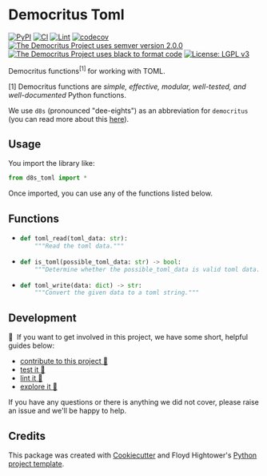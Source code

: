 # Democritus Toml

[![PyPI](https://img.shields.io/pypi/v/d8s-toml.svg)](https://pypi.python.org/pypi/d8s-toml)
[![CI](https://github.com/democritus-project/d8s-toml/workflows/CI/badge.svg)](https://github.com/democritus-project/d8s-toml/actions)
[![Lint](https://github.com/democritus-project/d8s-toml/workflows/Lint/badge.svg)](https://github.com/democritus-project/d8s-toml/actions)
[![codecov](https://codecov.io/gh/democritus-project/d8s-toml/branch/main/graph/badge.svg?token=V0WOIXRGMM)](https://codecov.io/gh/democritus-project/d8s-toml)
[![The Democritus Project uses semver version 2.0.0](https://img.shields.io/badge/-semver%20v2.0.0-22bfda)](https://semver.org/spec/v2.0.0.html)
[![The Democritus Project uses black to format code](https://img.shields.io/badge/code%20style-black-000000.svg)](https://github.com/psf/black)
[![License: LGPL v3](https://img.shields.io/badge/License-LGPL%20v3-blue.svg)](https://choosealicense.com/licenses/lgpl-3.0/)

Democritus functions<sup>[1]</sup> for working with TOML.

[1] Democritus functions are <i>simple, effective, modular, well-tested, and well-documented</i> Python functions.

We use `d8s` (pronounced "dee-eights") as an abbreviation for `democritus` (you can read more about this [here](https://github.com/democritus-project/roadmap#what-is-d8s)).

## Usage

You import the library like:

```python
from d8s_toml import *
```

Once imported, you can use any of the functions listed below.

## Functions

  - ```python
    def toml_read(toml_data: str):
        """Read the toml data."""
    ```
  - ```python
    def is_toml(possible_toml_data: str) -> bool:
        """Determine whether the possible_toml_data is valid toml data."""
    ```
  - ```python
    def toml_write(data: dict) -> str:
        """Convert the given data to a toml string."""
    ```

## Development

👋 &nbsp;If you want to get involved in this project, we have some short, helpful guides below:

- [contribute to this project 🥇][contributing]
- [test it 🧪][local-dev]
- [lint it 🧹][local-dev]
- [explore it 🔭][local-dev]

If you have any questions or there is anything we did not cover, please raise an issue and we'll be happy to help.

## Credits

This package was created with [Cookiecutter](https://github.com/audreyr/cookiecutter) and Floyd Hightower's [Python project template](https://github.com/fhightower-templates/python-project-template).

[contributing]: https://github.com/democritus-project/.github/blob/main/CONTRIBUTING.md#contributing-a-pr-
[local-dev]: https://github.com/democritus-project/.github/blob/main/CONTRIBUTING.md#local-development-
